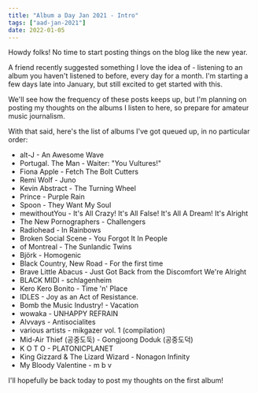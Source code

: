 ```yaml
---
title: "Album a Day Jan 2021 - Intro"
tags: ["aad-jan-2021"]
date: 2022-01-05
---
```


Howdy folks! No time to start posting things on the blog like the new year.

A friend recently suggested something I love the idea of - listening to an
album you haven't listened to before, every day for a month. I'm starting a
few days late into January, but still excited to get started with this.

We'll see how the frequency of these posts keeps up, but I'm planning on
posting my thoughts on the albums I listen to here, so prepare for amateur
music journalism.

With that said, here's the list of albums I've got queued up, in no particular order:
- alt-J - An Awesome Wave
- Portugal. The Man - Waiter: "You Vultures!"
- Fiona Apple - Fetch The Bolt Cutters
- Remi Wolf - Juno
- Kevin Abstract - The Turning Wheel
- Prince - Purple Rain
- Spoon - They Want My Soul
- mewithoutYou - It's All Crazy! It's All False! It's All A Dream! It's Alright
- The New Pornographers - Challengers
- Radiohead - In Rainbows
- Broken Social Scene - You Forgot It In People
- of Montreal - The Sunlandic Twins
- Björk - Homogenic
- Black Country, New Road - For the first time
- Brave Little Abacus - Just Got Back from the Discomfort We're Alright
- BLACK MIDI - schlagenheim
- Kero Kero Bonito - Time 'n' Place
- IDLES - Joy as an Act of Resistance.
- Bomb the Music Industry! - Vacation
- wowaka - UNHAPPY REFRAIN
- Alvvays - Antisocialites
- various artists - mikgazer vol. 1 (compilation)
- Mid-Air Thief (공중도둑) - Gongjoong Doduk (공중도덕)
- K O T O - PLATONICPLANET
- King Gizzard & The Lizard Wizard - Nonagon Infinity
- My Bloody Valentine - m b v

I'll hopefully be back today to post my thoughts on the first album!
